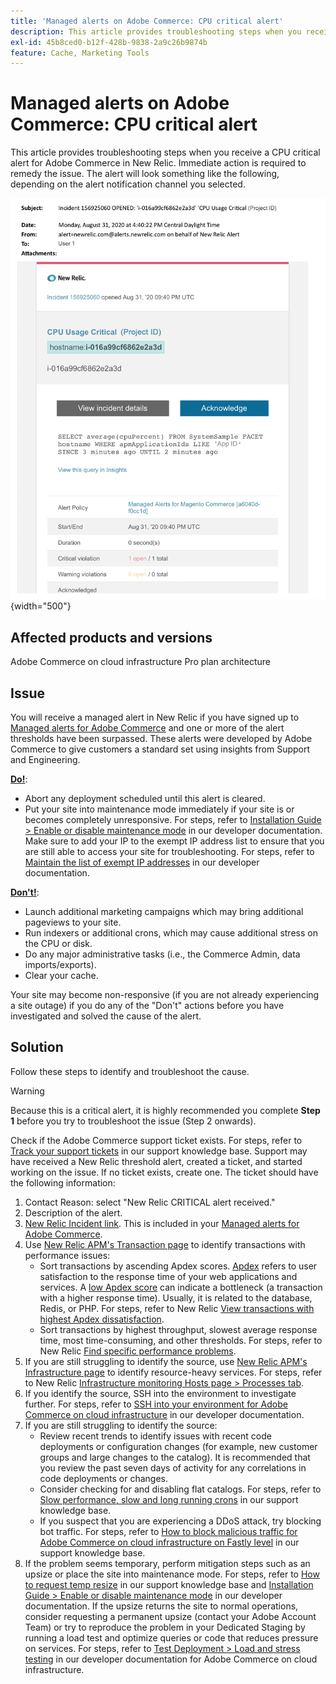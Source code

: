 ```yaml
---
title: 'Managed alerts on Adobe Commerce: CPU critical alert'
description: This article provides troubleshooting steps when you receive a CPU critical alert for Adobe Commerce in New Relic. Immediate action is required to remedy the issue. The alert will look something like the following, depending on the alert notification channel you selected.
exl-id: 45b8ced0-b12f-428b-9838-2a9c26b9874b
feature: Cache, Marketing Tools
---
```

# Managed alerts on Adobe Commerce: CPU critical alert

This article provides troubleshooting steps when you receive a CPU critical alert for Adobe Commerce in New Relic. Immediate action is required to remedy the issue. The alert will look something like the following, depending on the alert notification channel you selected.

![disc critical alert](assets/cpu-critical-magento-managed.png){width="500"}

## Affected products and versions

Adobe Commerce on cloud infrastructure Pro plan architecture

## Issue

You will receive a managed alert in New Relic if you have signed up to [Managed alerts for Adobe Commerce](/help/support-tools/managed-alerts-for-adobe-commerce/managed-alerts-for-magento-commerce.md) and one or more of the alert thresholds have been surpassed. These alerts were developed by Adobe Commerce to give customers a standard set using insights from Support and Engineering.

 <u>**Do!**</u>:

* Abort any deployment scheduled until this alert is cleared.
* Put your site into maintenance mode immediately if your site is or becomes completely unresponsive. For steps, refer to [Installation Guide > Enable or disable maintenance mode](https://devdocs.magento.com/guides/v2.4/install-gde/install/cli/install-cli-subcommands-maint.html?itm_source=devdocs&itm_medium=search_page&itm_campaign=federated_search&itm_term=mainten) in our developer documentation. Make sure to add your IP to the exempt IP address list to ensure that you are still able to access your site for troubleshooting. For steps, refer to [Maintain the list of exempt IP addresses](https://devdocs.magento.com/guides/v2.4/install-gde/install/cli/install-cli-subcommands-maint.html?itm_source=devdocs&itm_medium=search_page&itm_campaign=federated_search&itm_term=mainten#instgde-cli-maint-exempt) in our developer documentation.

 <u>**Don't!**</u>:

* Launch additional marketing campaigns which may bring additional pageviews to your site.
* Run indexers or additional crons, which may cause additional stress on the CPU or disk.
* Do any major administrative tasks (i.e., the Commerce Admin, data imports/exports).
* Clear your cache.

Your site may become non-responsive (if you are not already experiencing a site outage) if you do any of the "Don't" actions before you have investigated and solved the cause of the alert.

## Solution

Follow these steps to identify and troubleshoot the cause.

>[!WARNING]
>
>Because this is a critical alert, it is highly recommended you complete **Step 1** before you try to troubleshoot the issue (Step 2 onwards).

Check if the Adobe Commerce support ticket exists. For steps, refer to [Track your support tickets](/help/help-center-guide/help-center/magento-help-center-user-guide.md#track-tickets) in our support knowledge base. Support may have received a New Relic threshold alert, created a ticket, and started working on the issue. If no ticket exists, create one. The ticket should have the following information:

1. Contact Reason: select "New Relic CRITICAL alert received."
1. Description of the alert.
1. [New Relic Incident link](https://docs.newrelic.com/docs/alerts-applied-intelligence/new-relic-alerts/alert-incidents/view-violation-event-details-incidents). This is included in your [Managed alerts for Adobe Commerce](/help/support-tools/managed-alerts-for-adobe-commerce/managed-alerts-for-magento-commerce.md).
1. Use [New Relic APM's Transaction page](https://docs.newrelic.com/docs/apm/applications-menu/monitoring/transactions-page-find-specific-performance-problems) to identify transactions with performance issues:
    * Sort transactions by ascending Apdex scores. [Apdex](https://docs.newrelic.com/docs/apm/new-relic-apm/apdex/apdex-measure-user-satisfaction) refers to user satisfaction to the response time of your web applications and services. A [low Apdex score](/help/support-tools/managed-alerts-for-adobe-commerce/managed-alerts-for-magento-commerce-apdex-warning-alert.md) can indicate a bottleneck (a transaction with a higher response time). Usually, it is related to the database, Redis, or PHP. For steps, refer to New Relic [View transactions with highest Apdex dissatisfaction](https://docs.newrelic.com/docs/apm/new-relic-apm/apdex/view-your-apdex-score#apdex-dissat).
    * Sort transactions by highest throughput, slowest average response time, most time-consuming, and other thresholds. For steps, refer to New Relic [Find specific performance problems](https://docs.newrelic.com/docs/apm/applications-menu/monitoring/transactions-page-find-specific-performance-problems).
1. If you are still struggling to identify the source, use [New Relic APM's Infrastructure page](https://docs.newrelic.com/docs/infrastructure/infrastructure-ui-pages/infrastructure-hosts-page) to identify resource-heavy services. For steps, refer to New Relic [Infrastructure monitoring Hosts page > Processes tab](https://docs.newrelic.com/docs/infrastructure/infrastructure-ui-pages/infrastructure-hosts-page/#processes-tab).
1. If you identify the source, SSH into the environment to investigate further. For steps, refer to [SSH into your environment for Adobe Commerce on cloud infrastructure](https://devdocs.magento.com/cloud/env/environments-ssh.html#ssh) in our developer documentation.
1. If you are still struggling to identify the source:
    * Review recent trends to identify issues with recent code deployments or configuration changes (for example, new customer groups and large changes to the catalog). It is recommended that you review the past seven days of activity for any correlations in code deployments or changes.
    * Consider checking for and disabling flat catalogs. For steps, refer to [Slow performance, slow and long running crons](/help/troubleshooting/miscellaneous/slow-performance-slow-and-long-running-crons.md) in our support knowledge base.
    * If you suspect that you are experiencing a DDoS attack, try blocking bot traffic. For steps, refer to [How to block malicious traffic for Adobe Commerce on cloud infrastructure on Fastly level](/help/how-to/general/block-malicious-traffic-for-magento-commerce-on-fastly-level.md) in our support knowledge base.
1. If the problem seems temporary, perform mitigation steps such as an upsize or place the site into maintenance mode. For steps, refer to [How to request temp resize](/help/how-to/general/how-to-request-temporary-magento-upsize.md) in our support knowledge base and [Installation Guide > Enable or disable maintenance mode](https://devdocs.magento.com/guides/v2.4/install-gde/install/cli/install-cli-subcommands-maint.html?itm_source=devdocs&itm_medium=search_page&itm_campaign=federated_search&itm_term=mainten) in our developer documentation. If the upsize returns the site to normal operations, consider requesting a permanent upsize (contact your Adobe Account Team) or try to reproduce the problem in your Dedicated Staging by running a load test and optimize queries or code that reduces pressure on services. For steps, refer to [Test Deployment > Load and stress testing](https://devdocs.magento.com/cloud/live/stage-prod-test.html#loadtest) in our developer documentation for Adobe Commerce on cloud infrastructure.
